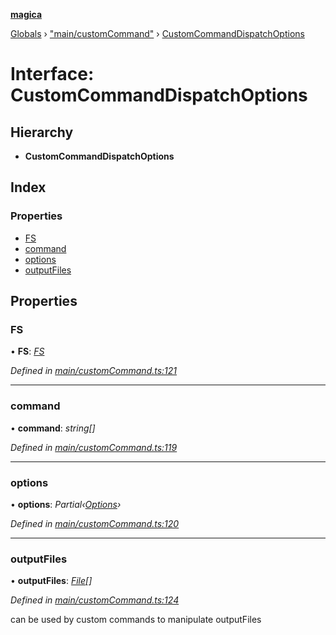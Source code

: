**[magica](../README.md)**

[Globals](../README.md) › ["main/customCommand"](../modules/_main_customcommand_.md) › [CustomCommandDispatchOptions](_main_customcommand_.customcommanddispatchoptions.md)

# Interface: CustomCommandDispatchOptions

## Hierarchy

* **CustomCommandDispatchOptions**

## Index

### Properties

* [FS](_main_customcommand_.customcommanddispatchoptions.md#fs)
* [command](_main_customcommand_.customcommanddispatchoptions.md#command)
* [options](_main_customcommand_.customcommanddispatchoptions.md#options)
* [outputFiles](_main_customcommand_.customcommanddispatchoptions.md#outputfiles)

## Properties

###  FS

• **FS**: *[FS](_file_emscriptenfs_.fs.md)*

*Defined in [main/customCommand.ts:121](https://github.com/cancerberoSgx/magica/blob/64330f2/src/main/customCommand.ts#L121)*

___

###  command

• **command**: *string[]*

*Defined in [main/customCommand.ts:119](https://github.com/cancerberoSgx/magica/blob/64330f2/src/main/customCommand.ts#L119)*

___

###  options

• **options**: *Partial‹[Options](_types_.options.md)›*

*Defined in [main/customCommand.ts:120](https://github.com/cancerberoSgx/magica/blob/64330f2/src/main/customCommand.ts#L120)*

___

###  outputFiles

• **outputFiles**: *[File](../classes/_file_file_.file.md)[]*

*Defined in [main/customCommand.ts:124](https://github.com/cancerberoSgx/magica/blob/64330f2/src/main/customCommand.ts#L124)*

can be used by custom commands to manipulate outputFiles